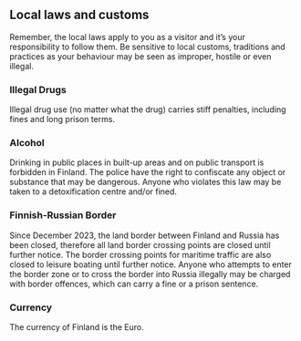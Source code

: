 ## Local laws and customs

Remember, the local laws apply to you as a visitor and it’s your responsibility to follow them. Be sensitive to local customs, traditions and practices as your behaviour may be seen as improper, hostile or even illegal.

### **Illegal Drugs**

Illegal drug use (no matter what the drug) carries stiff penalties, including fines and long prison terms.

### **Alcohol**

Drinking in public places in built-up areas and on public transport is forbidden in Finland. The police have the right to confiscate any object or substance that may be dangerous. Anyone who violates this law may be taken to a detoxification centre and/or fined.

### **Finnish-Russian Border**

Since December 2023, the land border between Finland and Russia has been closed, therefore all land border crossing points are closed until further notice. The border crossing points for maritime traffic are also closed to leisure boating until further notice. Anyone who attempts to enter the border zone or to cross the border into Russia illegally may be charged with border offences, which can carry a fine or a prison sentence.

### **Currency**

The currency of Finland is the Euro.